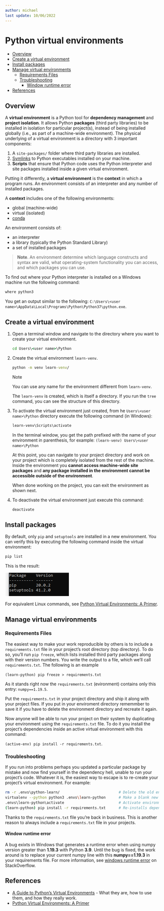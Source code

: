 ```yaml
---
author: michael
last update: 10/06/2022
---
```


# Python virtual environments

- [Overview](#overview)
- [Create a virtual environment](#create-a-virtual-environment)
- [Install packages](#install-packages)
- [Manage virtual environments](#manage-virtual-environments)
  - [Requirements Files](#requirements-files)
  - [Troubleshooting](#troubleshooting)
    - [Window runtime error](#window-runtime-error)
- [References](#references)
  
## Overview 

A **virtual environment** is a Python tool for **dependency management** and **project isolation**. It allows Python **packages** (third party libraries) to be installed in isolation for particular project(s), instead of being installed globally (i.e., as part of a machine-wide environment).
The physical underlying of a virtual environment is a directory with 3 important components:

1. A `site-packages/` folder where third party libraries are installed.
1. [Symlinks](https://en.wikipedia.org/wiki/Symbolic_link) to Python executables installed on your machine.
1. **Scripts** that ensure that Python code uses the Python interpreter and site packages installed inside a given virtual environment.

Putting it differently, a **virtual environment** is the **context** in which a program runs. An environment consists of an interpreter and any number of installed packages.

A **context** includes one of the following environments:

- global (machine-wide)
- virtual (isolated)
- [conda](https://www.anaconda.com/)

An environment consists of:

- an interpreter
- a library (typically the Python Standard Library)
- a set of installed packages

> **Note**.
> An environment determine which language constructs and syntax are valid, what operating-system functionality you can access, and which packages you can use.

To find out where your Python interpreter is installed on a Windows machine run the following command:

```cmd
where python3
```

You get an output similar to the following: `C:\Users\<user name>\AppData\Local\Programs\Python\Python37\python.exe`.

## Create a virtual environment

1. Open a terminal window and navigate to the directory where you want to create your virtual environment.

    ```cmd
    cd Users\<user name>\Python
    ```

1. Create the virtual environment `learn-venv`.

    ```cmd
    python -m venv learn-venv/
    ```
    > [!NOTE]
    > You can use any name for the environment different from `learn-venv`.

    The `learn-venv` is created, which is itself a directory. If you run the `tree` command, you can see the structure of this directory.

1. To activate the virtual environment just created, from he `Users\<user name>\Python` directory execute the following command (in Windows):

    ```cmd
    learn-venv\Scripts\activate
    ```

    In the terminal window, you get the path prefixed with the name of your environment in parenthesis, for example:
    `(learn-venv) Users\<user name>\Python`

    At this point, you can navigate to your project directory and work on your project which is completely isolated from the rest of the machine.
    Inside the environment you **cannot access machine-wide site packages** and **any package installed in the environment cannot be accessible outside of the environment**.

    When done working on the project, you can exit the environment as shown next.

1. To deactivate the virtual environment just execute this command:

    ```cmd
    deactivate
    ```

## Install packages

By default, only `pip` and `setuptools` are installed in a new environment.
You can verify this by executing the following command inside the virtual environment:

```cmd
pip list
```

This is the result:

![default venv packages](../../media/envs/default-venv-packages.png)

For equivalent Linux commands, see [Python Virtual Environments: A Primer](https://realpython.com/python-virtual-environments-a-primer/).

## Manage virtual environments

### Requirements Files

The easiest way to make your work reproducible by others is to include a `requirements.txt` file in your project’s root directory (top directory). To do so, you’ll run `pip freeze`, which lists installed third party packages along with their version numbers. You write the output to a file, which we’ll call `requirements.txt`. The following is an example

```(learn-python) pip freeze > requirements.txt```

As it stands right now the `requirements.txt` (evironment) contains only this entry: `numpy==1.19.5`.

Put the `requirements.txt` in your project directory and ship it along with your project files. If you put in your enviroment directory rememmber to save it if you have to delete the environment directory and recreate it again.

Now anyone will be able to run your project on their system by duplicating your environment using the `requirements.txt` file.
To do it you install the project’s dependencies inside an active virtual environment with this command: 

```(active-env) pip install -r requirements.txt```.

### Troubleshooting

If you run into problems perhaps you updated a particular package by mistake and now find yourself in the dependency hell, unable to run your project’s code. Whatever it is, the easiest way to escape is to re-create your project’s virtual environment. For example:

```bash
rm -r .envs\python-learn/                           # Delete the old environment
virtualenv --python python3 .envs\learn-python      # Make a blank new environment
.envs\learn-python\activate                         # Activate environment  
(learn-python) pip install -r requirements.txt      # Re-installs dependencies
```
Thanks to the `requirements.txt` file you’re back in business. This is another reason to always include a `requirements.txt` file in your projects.

#### Window runtime error
A bug exixts in Windows that generates a runtime error when using numpy version greater than **1.19.3** with Python **3.9**. Until the bug is fixed, the work around is to replace your current numpy line with this **numpy==1.19.3** in your requirements file. 
For more information, see [windows runtime error](https://stackoverflow.com/questions/64729944/runtimeerror-the-current-numpy-installation-fails-to-pass-a-sanity-check-due-to) on StackOverflow.

## References

- [A Guide to Python’s Virtual Environments](https://towardsdatascience.com/virtual-environments-104c62d48c54) - What they are, how to use them, and how they really work.
- [Python Virtual Environments: A Primer](https://realpython.com/python-virtual-environments-a-primer/)
